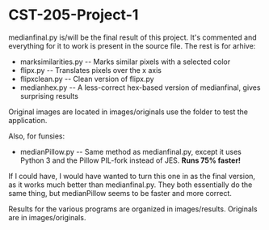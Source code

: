 # CST-205-Project-1
medianfinal.py is/will be the final result of this project. It's commented and everything for it to work is present in the source file. The rest is for arhive:

* marksimilarities.py -- Marks similar pixels with a selected color
* flipx.py -- Translates pixels over the x axis
* flipxclean.py -- Clean version of flipx.py
* medianhex.py -- A less-correct hex-based version of medianfinal, gives surprising results

Original images are located in images/originals use the folder to test the application.

Also, for funsies:

* medianPillow.py -- Same method as medianfinal.py, except it uses Python 3 and the Pillow PIL-fork instead of JES. **Runs 75% faster!**

If I could have, I would have wanted to turn this one in as the final version, as it works much better than medianfinal.py. They both essentially do the same thing, but medianPillow seems to be faster and more correct.

Results for the various programs are organized in images/results. Originals are in images/originals.